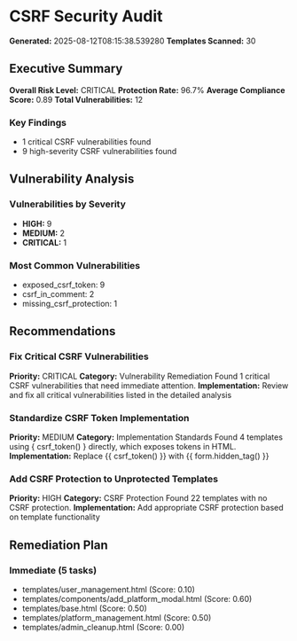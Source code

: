 # CSRF Security Audit
**Generated:** 2025-08-12T08:15:38.539280
**Templates Scanned:** 30

## Executive Summary
**Overall Risk Level:** CRITICAL
**Protection Rate:** 96.7%
**Average Compliance Score:** 0.89
**Total Vulnerabilities:** 12

### Key Findings
- 1 critical CSRF vulnerabilities found
- 9 high-severity CSRF vulnerabilities found

## Vulnerability Analysis
### Vulnerabilities by Severity
- **HIGH:** 9
- **MEDIUM:** 2
- **CRITICAL:** 1

### Most Common Vulnerabilities
- exposed_csrf_token: 9
- csrf_in_comment: 2
- missing_csrf_protection: 1

## Recommendations
### Fix Critical CSRF Vulnerabilities
**Priority:** CRITICAL
**Category:** Vulnerability Remediation
Found 1 critical CSRF vulnerabilities that need immediate attention.
**Implementation:** Review and fix all critical vulnerabilities listed in the detailed analysis

### Standardize CSRF Token Implementation
**Priority:** MEDIUM
**Category:** Implementation Standards
Found 4 templates using { csrf_token() } directly, which exposes tokens in HTML.
**Implementation:** Replace {{ csrf_token() }} with {{ form.hidden_tag() }}

### Add CSRF Protection to Unprotected Templates
**Priority:** HIGH
**Category:** CSRF Protection
Found 22 templates with no CSRF protection.
**Implementation:** Add appropriate CSRF protection based on template functionality

## Remediation Plan
### Immediate (5 tasks)
- templates/user_management.html (Score: 0.10)
- templates/components/add_platform_modal.html (Score: 0.60)
- templates/base.html (Score: 0.50)
- templates/platform_management.html (Score: 0.50)
- templates/admin_cleanup.html (Score: 0.00)
